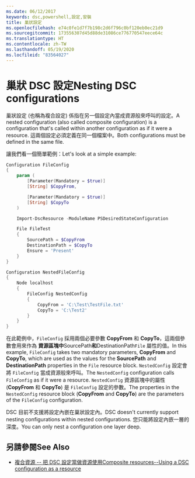 ```yaml
---
ms.date: 06/12/2017
keywords: dsc,powershell,設定,安裝
title: 巢狀設定
ms.openlocfilehash: e74c0fe1d7f7b198c2d6f796c0bf120eb0ec21d9
ms.sourcegitcommit: 173556307d45d88de31086ce776770547eece64c
ms.translationtype: HT
ms.contentlocale: zh-TW
ms.lasthandoff: 05/19/2020
ms.locfileid: "83564027"
---
```

# <a name="nesting-dsc-configurations"></a><span data-ttu-id="b1258-103">巢狀 DSC 設定</span><span class="sxs-lookup"><span data-stu-id="b1258-103">Nesting DSC configurations</span></span>

<span data-ttu-id="b1258-104">巢狀設定 (也稱為複合設定) 係指在另一個設定內當成資源般來呼叫的設定。</span><span class="sxs-lookup"><span data-stu-id="b1258-104">A nested configuration (also called composite configuration) is a configuration that's called within another configuration as if it were a resource.</span></span> <span data-ttu-id="b1258-105">這兩個設定必須定義在同一個檔案中。</span><span class="sxs-lookup"><span data-stu-id="b1258-105">Both configurations must be defined in the same file.</span></span>

<span data-ttu-id="b1258-106">讓我們看一個簡單範例：</span><span class="sxs-lookup"><span data-stu-id="b1258-106">Let's look at a simple example:</span></span>

```powershell
Configuration FileConfig
{
    param (
        [Parameter(Mandatory = $true)]
        [String] $CopyFrom,

        [Parameter(Mandatory = $true)]
        [String] $CopyTo
    )

    Import-DscResource -ModuleName PSDesiredStateConfiguration

    File FileTest
    {
        SourcePath = $CopyFrom
        DestinationPath = $CopyTo
        Ensure = 'Present'
    }
}

Configuration NestedFileConfig
{
    Node localhost
    {
        FileConfig NestedConfig
        {
            CopyFrom = 'C:\Test\TestFile.txt'
            CopyTo = 'C:\Test2'
        }
    }
}
```

<span data-ttu-id="b1258-107">在此範例中，`FileConfig` 採用兩個必要參數 **CopyFrom** 和 **CopyTo**，這兩個參數會用來作為 **資源區塊中**SourcePath**和**DestinationPath`File` 屬性的值。</span><span class="sxs-lookup"><span data-stu-id="b1258-107">In this example, `FileConfig` takes two mandatory parameters, **CopyFrom** and **CopyTo**, which are used as the values for the **SourcePath** and **DestinationPath** properties in the `File` resource block.</span></span> <span data-ttu-id="b1258-108">`NestedConfig` 設定會將 `FileConfig` 當成資源般來呼叫。</span><span class="sxs-lookup"><span data-stu-id="b1258-108">The `NestedConfig` configuration calls `FileConfig` as if it were a resource.</span></span> <span data-ttu-id="b1258-109">`NestedConfig` 資源區塊中的屬性 (**CopyFrom** 和 **CopyTo**) 是 `FileConfig` 設定的參數。</span><span class="sxs-lookup"><span data-stu-id="b1258-109">The properties in the `NestedConfig` resource block (**CopyFrom** and **CopyTo**) are the parameters of the `FileConfig` configuration.</span></span>

<span data-ttu-id="b1258-110">DSC 目前不支援將設定內嵌在巢狀設定內。</span><span class="sxs-lookup"><span data-stu-id="b1258-110">DSC doesn't currently support nesting configurations within nested configurations.</span></span> <span data-ttu-id="b1258-111">您只能將設定內嵌一層的深度。</span><span class="sxs-lookup"><span data-stu-id="b1258-111">You can only nest a configuration one layer deep.</span></span>

## <a name="see-also"></a><span data-ttu-id="b1258-112">另請參閱</span><span class="sxs-lookup"><span data-stu-id="b1258-112">See Also</span></span>

- [<span data-ttu-id="b1258-113">複合資源 -- 把 DSC 設定當做資源使用</span><span class="sxs-lookup"><span data-stu-id="b1258-113">Composite resources--Using a DSC configuration as a resource</span></span>](../resources/authoringResourceComposite.md)
